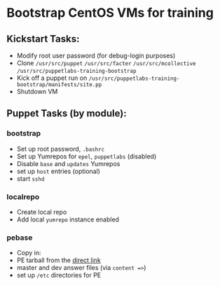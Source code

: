 # Bootstrap CentOS VMs for training
## Kickstart Tasks:
- Modify root user password (for debug-login purposes)
- Clone `/usr/src/puppet` `/usr/src/facter` `/usr/src/mcollective` `/usr/src/puppetlabs-training-bootstrap`
- Kick off a puppet run on `/usr/src/puppetlabs-training-bootstrap/manifests/site.pp`
- Shutdown VM

## Puppet Tasks (by module):
### bootstrap
- Set up root password, `.bashrc`
- Set up Yumrepos for `epel`, `puppetlabs` (disabled)
- Disable `base` and `updates` Yumrepos
- set up `host` entries (optional)
- start `sshd`

### localrepo
- Create local repo
- Add local `yumrepo` instance enabled

### pebase
- Copy in:
 - PE tarball from the [direct link](http://pm.puppetlabs.com/puppet-enterprise/1.1/puppet-enterprise-1.1-centos-5-x86_64.tar)
 - master and dev answer files (via `content =>`)
- set up `/etc` directories for PE

